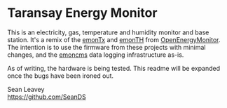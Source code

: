 Taransay Energy Monitor
=======================

This is an electricity, gas, temperature and humidity monitor and base station. It's
a remix of the [emonTx](https://github.com/openenergymonitor/emontx3) and
[emonTH](https://github.com/openenergymonitor/emonth2) from
[OpenEnergyMonitor](http://openenergymonitor.com/). The intention is to use the
firmware from these projects with minimal changes, and the
[emoncms](https://github.com/emoncms) data logging infrastructure as-is.

As of writing, the hardware is being tested. This readme will be expanded once the
bugs have been ironed out.

Sean Leavey  
https://github.com/SeanDS  
